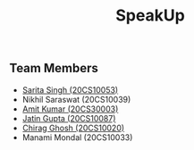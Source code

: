# <div align="center">SpeakUp</div>

<br/>

## Team Members

- [Sarita Singh (20CS10053)](https://github.com/sarita-singh)
- Nikhil Saraswat (20CS10039)
- [Amit Kumar (20CS30003)](https://github.com/Amitkumar9199)
- [Jatin Gupta (20CS10087)](https://github.com/jatin0101)
- [Chirag Ghosh (20CS10020)](https://github.com/chirag-ghosh)
- Manami Mondal (20CS10033)
